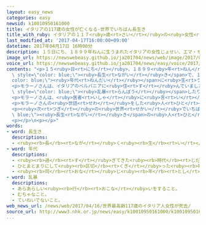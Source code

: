 ```yaml
---
layout: easy_news
categories: easy
newsid: k10010950161000
title: イタリアの117歳の女性が亡くなる-世界でいちばん長生き
title_with_ruby: イタリアの１１７<ruby>歳<rt>さい</rt></ruby>の<ruby>女性<rt>じょせい</rt></ruby>が<ruby>亡<rt>な</rt></ruby>くなる　<ruby>世界<rt>せかい</rt></ruby>でいちばん<ruby>長生<rt>ながい</rt></ruby>き
last_modified_at: '2017-04-17T16:00:00+09:00'
datetime: 2017年04月17日 16時00分
description: １５日にち、１８９９年ねんに生うまれたイタリアの女性じょせい、エマ・モラーノさんが１１７歳さいで亡なくなりました。
image_url: https://newswebeasy.github.io/ja201704/news/web/image/2017/04/17/k10010950161000.jpg
voice_url: https://newswebeasy.github.io/ja201704/news/easy/voice/2017/04/17/k10010950161000.mp3
contents: "<p>１５<ruby>日<rt>にち</rt></ruby>、１８９９<ruby>年<rt>ねん</rt></ruby>に<ruby>生<rt>う</rt></ruby>まれたイタリアの<ruby>女性<rt>じょせい</rt></ruby>、エマ・モラーノさんが１１７<ruby>歳<rt>さい</rt></ruby>で<ruby>亡<rt>な</rt></ruby>くなりました。<ruby>世界<rt>せかい</rt></ruby>でいちばん<span\
  \ style=\"color: blue;\"><ruby>長生<rt>ながい</rt></ruby>き</span>で、１８００<span style=\"\
  color: blue;\"><ruby>年代<rt>ねんだい</rt></ruby></span>に<ruby>生<rt>う</rt></ruby>まれた<ruby>人<rt>ひと</rt></ruby>はもうモラーノさんだけだと<ruby>言<rt>い</rt></ruby>われていました。</p>\n\
  <p>モラーノさんは、イタリアのベルバニアに<ruby>住<rt>す</rt></ruby>んでいました。<ruby>若<rt>わか</rt></ruby>いころ、<ruby>小<rt>ちい</rt></ruby>さい<ruby>息子<rt>むすこ</rt></ruby>が<ruby>亡<rt>な</rt></ruby>くなったり、<ruby>夫<rt>おっと</rt></ruby>が<span\
  \ style=\"color: blue;\"><ruby>乱暴<rt>らんぼう</rt></ruby></span>したりして<ruby>悲<rt>かな</rt></ruby>しいことがありましたが、<ruby>明<rt>あか</rt></ruby>るい<ruby>人<rt>ひと</rt></ruby>でした。</p>\n\
  <p>モラーノさんは、<ruby>医者<rt>いしゃ</rt></ruby>に<ruby>言<rt>い</rt></ruby>われて<ruby>子<rt>こ</rt></ruby>どものころからずっと<ruby>毎日<rt>まいにち</rt></ruby>３<ruby>個<rt>こ</rt></ruby>の<ruby>卵<rt>たまご</rt></ruby>を<ruby>食<rt>た</rt></ruby>べていました。これが<ruby>大<rt>おお</rt></ruby>きな<ruby>病気<rt>びょうき</rt></ruby>をしなかった<ruby>理由<rt>りゆう</rt></ruby>だと<ruby>言<rt>い</rt></ruby>っていました。</p>\n\
  <p>モラーノさんの<ruby>世話<rt>せわ</rt></ruby>をした<ruby>人<rt>ひと</rt></ruby>は「<ruby>年<rt>とし</rt></ruby>をとってもいろいろなことを<ruby>忘<rt>わす</rt></ruby>れない<ruby>人<rt>ひと</rt></ruby>でした」と<ruby>話<rt>はな</rt></ruby>していました。</p>\n\
  <p><ruby>次<rt>つぎ</rt></ruby>の<ruby>世界<rt>せかい</rt></ruby>でいちばん<span style=\"color:\
  \ blue;\"><ruby>長生<rt>ながい</rt></ruby>き</span>の<ruby>人<rt>ひと</rt></ruby>は、１９００<ruby>年<rt>ねん</rt></ruby>に<ruby>生<rt>う</rt></ruby>まれたジャマイカの<ruby>女性<rt>じょせい</rt></ruby>だと<ruby>言<rt>い</rt></ruby>われています。</p>\n\
  <p></p>\n<p></p>"
words:
- word: 長生き
  descriptions:
  - <ruby><rb>長</rb><rt>なが</rt></ruby>く<ruby><rb>生</rb><rt>い</rt></ruby>きること。<ruby><rb>長命</rb><rt>ちょうめい</rt></ruby>。
- word: 年代
  descriptions:
  - <ruby><rb>過</rb><rt>す</rt></ruby>ぎてきた<ruby><rb>時代</rb><rt>じだい</rt></ruby>。
  - ひとまとまりにして<ruby><rb>区切</rb><rt>くぎ</rt></ruby>った<ruby><rb>期間</rb><rt>きかん</rt></ruby>。
  - <ruby><rb>同</rb><rt>おな</rt></ruby>じ<ruby><rb>年</rb><rt>とし</rt></ruby>ごろの<ruby><rb>人</rb><rt>ひと</rt></ruby>たち。<ruby><rb>世代</rb><rt>せだい</rt></ruby>。
- word: 乱暴
  descriptions:
  - あらあらしい<ruby><rb>行</rb><rt>おこな</rt></ruby>いをすること。
  - むちゃなこと。
  - ていねいでないこと。
web_news_url: /news/web/2017/04/16/世界最高齢117歳のイタリア人女性が死去/
source_url: http://www3.nhk.or.jp/news/easy/k10010950161000/k10010950161000.html
...
```

